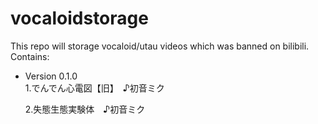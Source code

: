 # vocaloidstorage
This repo will storage vocaloid/utau videos which was banned on bilibili.
Contains:
- Version 0.1.0 <br>
    1.でんでん心電図【旧】　♪初音ミク
  
    2.失態生態実験体　♪初音ミク
